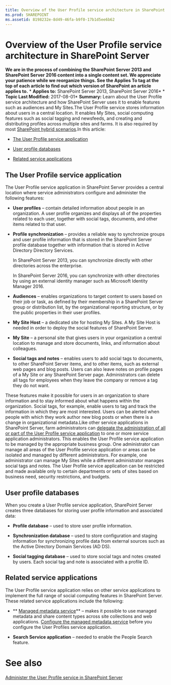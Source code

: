 ```yaml
---
title: Overview of the User Profile service architecture in SharePoint Server
ms.prod: SHAREPOINT
ms.assetid: 8198232e-8d49-46fa-b9f0-17b1d5ee6b62
---
```



# Overview of the User Profile service architecture in SharePoint Server
 **We are in the process of combining the SharePoint Server 2013 and SharePoint Server 2016 content into a single content set. We appreciate your patience while we reorganize things. See the Applies To tag at the top of each article to find out which version of SharePoint an article applies to.** * **Applies to:** SharePoint Server 2013, SharePoint Server 2016*  * **Topic Last Modified:** 2017-08-01* **Summary:** Learn about the User Profile service architecture and how SharePoint Server uses it to enable features such as audiences and My Sites.The User Profile service stores information about users in a central location. It enables My Sites, social computing features such as social tagging and newsfeeds, and creating and distributing profiles across multiple sites and farms. It is also required by most  [SharePoint hybrid scenarios](html/hybrid-for-sharepoint-server.md).In this article:
-  [The User Profile service application](#benefit)
    
  
-  [User profile databases](#architecture)
    
  
-  [Related service applications](#related)
    
  

## The User Profile service application
<a name="benefit"> </a>

The User Profile service application in SharePoint Server provides a central location where service administrators configure and administer the following features:
- **User profiles** – contain detailed information about people in an organization. A user profile organizes and displays all of the properties related to each user, together with social tags, documents, and other items related to that user.
    
  
- **Profile synchronization** – provides a reliable way to synchronize groups and user profile information that is stored in the SharePoint Server profile database together with information that is stored in Active Directory Directory Services.
    
    In SharePoint Server 2013, you can synchronize directly with other directories across the enterprise.
    
    In SharePoint Server 2016, you can synchronize with other directories by using an external identity manager such as Microsoft Identity Manager 2016.
    
  
- **Audiences** – enables organizations to target content to users based on their job or task, as defined by their membership in a SharePoint Server group or distribution list, by the organizational reporting structure, or by the public properties in their user profiles.
    
  
- **My Site Host** – a dedicated site for hosting My Sites. A My Site Host is needed in order to deploy the social features of SharePoint Server.
    
  
- **My Site** – a personal site that gives users in your organization a central location to manage and store documents, links, and information about colleagues.
    
  
- **Social tags and notes** – enables users to add social tags to documents, to other SharePoint Server items, and to other items, such as external web pages and blog posts. Users can also leave notes on profile pages of a My Site or any SharePoint Server page. Administrators can delete all tags for employees when they leave the company or remove a tag they do not want.
    
  
These features make it possible for users in an organization to share information and to stay informed about what happens within the organization. Social tags, for example, enable users to tag and track the information in which they are most interested. Users can be alerted when people with which they work author new blog posts or when there is a change in organizational metadata.Like other service applications in SharePoint Server, farm administrators can  [delegate the administration of all or part of the User Profile service application](html/delegate-administration-of-user-profile-service-applications-or-features-in-shar.md) to one or more service application administrators. This enables the User Profile service application to be managed by the appropriate business group. One administrator can manage all areas of the User Profile service application or areas can be isolated and managed by different administrators. For example, one administrator can manage My Sites while a different administrator manages social tags and notes. The User Profile service application can be restricted and made available only to certain departments or sets of sites based on business need, security restrictions, and budgets.
## User profile databases
<a name="architecture"> </a>

When you create a User Profile service application, SharePoint Server creates three databases for storing user profile information and associated data:
- **Profile database** – used to store user profile information.
    
  
- **Synchronization database** – used to store configuration and staging information for synchronizing profile data from external sources such as the Active Directory Domain Services (AD DS).
    
  
- **Social tagging database** – used to store social tags and notes created by users. Each social tag and note is associated with a profile ID.
    
  

## Related service applications
<a name="related"> </a>

The User Profile service application relies on other service applications to implement the full range of social computing features in SharePoint Server. These related service applications include the following:
- ** [Managed metadata service](html/plan-for-managed-metadata-in-sharepoint-server.md)** – makes it possible to use managed metadata and share content types across site collections and web applications. [Configure the managed metadata service](html/configure-the-managed-metadata-service.md) before you configure the User Profiles service application.
    
  
- **Search Service application** – needed to enable the People Search feature.
    
  

# See also

#### 

 [Administer the User Profile service in SharePoint Server](html/administer-the-user-profile-service-in-sharepoint-server.md)
  
    
    

  
    
    

